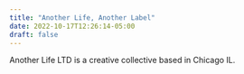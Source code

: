 ```yaml
---
title: "Another Life, Another Label"
date: 2022-10-17T12:26:14-05:00
draft: false
---
```


Another Life LTD is a creative collective based in Chicago IL. 
